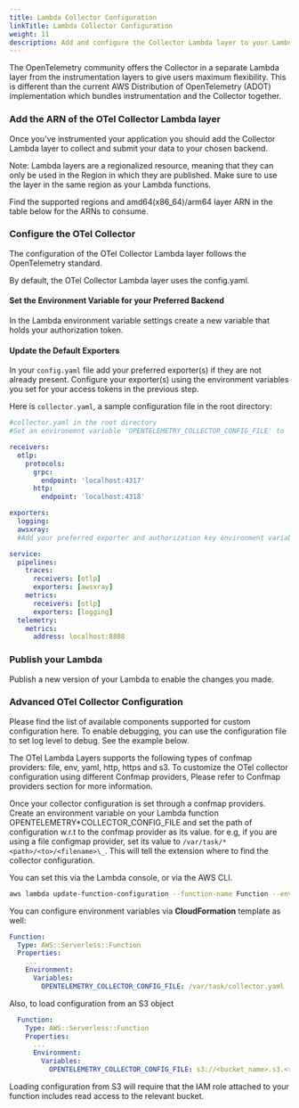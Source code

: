 ```yaml
---
title: Lambda Collector Configuration
linkTitle: Lambda Collector Configuration
weight: 11
description: Add and configure the Collector Lambda layer to your Lambda
---
```


The OpenTelemetry community offers the Collector in a separate Lambda layer from
the instrumentation layers to give users maximum flexibility. This is different
than the current AWS Distribution of OpenTelemetry (ADOT) implementation which
bundles instrumentation and the Collector together.

### Add the ARN of the OTel Collector Lambda layer

Once you've instrumented your application you should add the Collector Lambda
layer to collect and submit your data to your chosen backend.

Note: Lambda layers are a regionalized resource, meaning that they can only be
used in the Region in which they are published. Make sure to use the layer in
the same region as your Lambda functions.

Find the supported regions and amd64(x86_64)/arm64 layer ARN in the table below
for the ARNs to consume.

### Configure the OTel Collector

The configuration of the OTel Collector Lambda layer follows the OpenTelemetry
standard.

By default, the OTel Collector Lambda layer uses the config.yaml.

#### Set the Environment Variable for your Preferred Backend

In the Lambda environment variable settings create a new variable that holds
your authorization token.

#### Update the Default Exporters

In your `config.yaml` file add your preferred exporter(s) if they are not
already present. Configure your exporter(s) using the environment variables you
set for your access tokens in the previous step.

Here is `collector.yaml`, a sample configuration file in the root directory:

```yaml
#collector.yaml in the root directory
#Set an environemnt variable 'OPENTELEMETRY_COLLECTOR_CONFIG_FILE' to '/var/task/collector.yaml'

receivers:
  otlp:
    protocols:
      grpc:
        endpoint: 'localhost:4317'
      http:
        endpoint: 'localhost:4318'

exporters:
  logging:
  awsxray:
  #Add your preferred exporter and authorization key environment variable here

service:
  pipelines:
    traces:
      receivers: [otlp]
      exporters: [awsxray]
    metrics:
      receivers: [otlp]
      exporters: [logging]
  telemetry:
    metrics:
      address: localhost:8888
```

### Publish your Lambda

Publish a new version of your Lambda to enable the changes you made.

### Advanced OTel Collector Configuration

Please find the list of available components supported for custom configuration
here. To enable debugging, you can use the configuration file to set log level
to debug. See the example below.

The OTel Lambda Layers supports the following types of confmap providers: file,
env, yaml, http, https and s3. To customize the OTel collector configuration
using different Confmap providers, Please refer to Confmap providers section for
more information.

Once your collector configuration is set through a confmap providers. Create an
environment variable on your Lambda function OPENTELEMETRY*COLLECTOR_CONFIG_FILE
and set the path of configuration w.r.t to the confmap provider as its value.
for e.g, if you are using a file configmap provider, set its value to
`/var/task/*<path>/<to>/<filename>\_`. This will tell the extension where to find
the collector configuration.

You can set this via the Lambda console, or via the AWS CLI.

```bash
aws lambda update-function-configuration --function-name Function --environment Variables={OPENTELEMETRY_COLLECTOR_CONFIG_FILE=/var/task/collector.yaml}
```

You can configure environment variables via **CloudFormation** template as well:

```yaml
Function:
  Type: AWS::Serverless::Function
  Properties:
    ...
    Environment:
      Variables:
        OPENTELEMETRY_COLLECTOR_CONFIG_FILE: /var/task/collector.yaml
```

Also, to load configuration from an S3 object

```yaml
  Function:
    Type: AWS::Serverless::Function
    Properties:
      ...
      Environment:
        Variables:
          OPENTELEMETRY_COLLECTOR_CONFIG_FILE: s3://<bucket_name>.s3.<region>.amazonaws.com/collector_config.yaml
```

Loading configuration from S3 will require that the IAM role attached to your
function includes read access to the relevant bucket.
